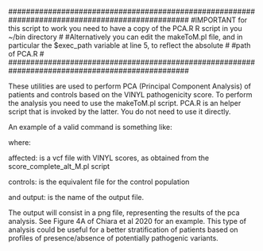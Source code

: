 #################################################################################################
#IMPORTANT for this script to work you need to have a copy of the PCA.R R script in you ~/bin directory                       #
#Alternatively you can edit the makeToM.pl file, and in particular the $exec_path variable at line 5, to reflect the absolute # #path of PCA.R                                                                                                                #
#################################################################################################

These utilities are used to perform PCA (Principal Component Analysis) of patients and controls based on the VINYL pathogenicity score. To perform the analysis you need to use the makeToM.pl script. PCA.R is an helper script that is invoked by the latter. You do not need to use it directly.

An example of a valid command is something like:

<perl makeToM.pl affected controls output>

where:

affected: is a vcf file with VINYL scores, as obtained from the score_complete_alt_M.pl script

controls: is the equivalent file for the control population

and output: is the name of the output file.

The output will consist in a png file, representing the results of the pca analysis. See Figure 4A of Chiara et al 2020 for an example. This type of analysis could be useful for a better stratification of patients based on profiles of presence/absence of potentially pathogenic variants.
